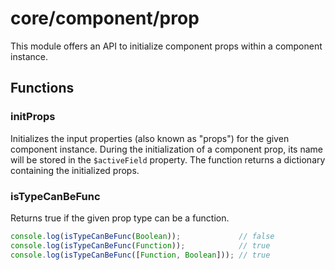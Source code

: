 # core/component/prop

This module offers an API to initialize component props within a component instance.

## Functions

### initProps

Initializes the input properties (also known as "props") for the given component instance.
During the initialization of a component prop, its name will be stored in the `$activeField` property.
The function returns a dictionary containing the initialized props.

### isTypeCanBeFunc

Returns true if the given prop type can be a function.

```js
console.log(isTypeCanBeFunc(Boolean));             // false
console.log(isTypeCanBeFunc(Function));            // true
console.log(isTypeCanBeFunc([Function, Boolean])); // true
```

